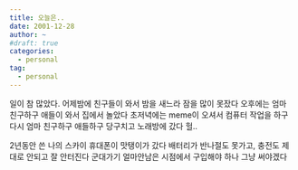 ```yaml
---
title: 오늘은..
date: 2001-12-28
author: ~
#draft: true
categories:
  - personal
tag:
  - personal
---
```




일이 참 많았다.
어제밤에 친구들이 와서 밤을 새느라
잠을 많이 못잤다
오후에는 엄마 친구하구 애들이 와서 집에서 놀았다
초저녁에는 meme이 오셔서 컴퓨터 작업을 하구
다시 엄마 친구하구 애들하구 당구치고 노래방에 갔다
헐..

2년동안 쓴 나의 스카이 휴대폰이 맛탱이가 갔다
배터리가 반나절도 못가고, 충전도 제대로 안되고
잘 안터진다
군대가기 얼마안남은 시점에서 구입해야 하나
그냥 써야겠다


 






